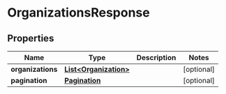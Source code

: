 # OrganizationsResponse

## Properties
Name | Type | Description | Notes
------------ | ------------- | ------------- | -------------
**organizations** | [**List&lt;Organization&gt;**](Organization.md) |  |  [optional]
**pagination** | [**Pagination**](Pagination.md) |  |  [optional]
